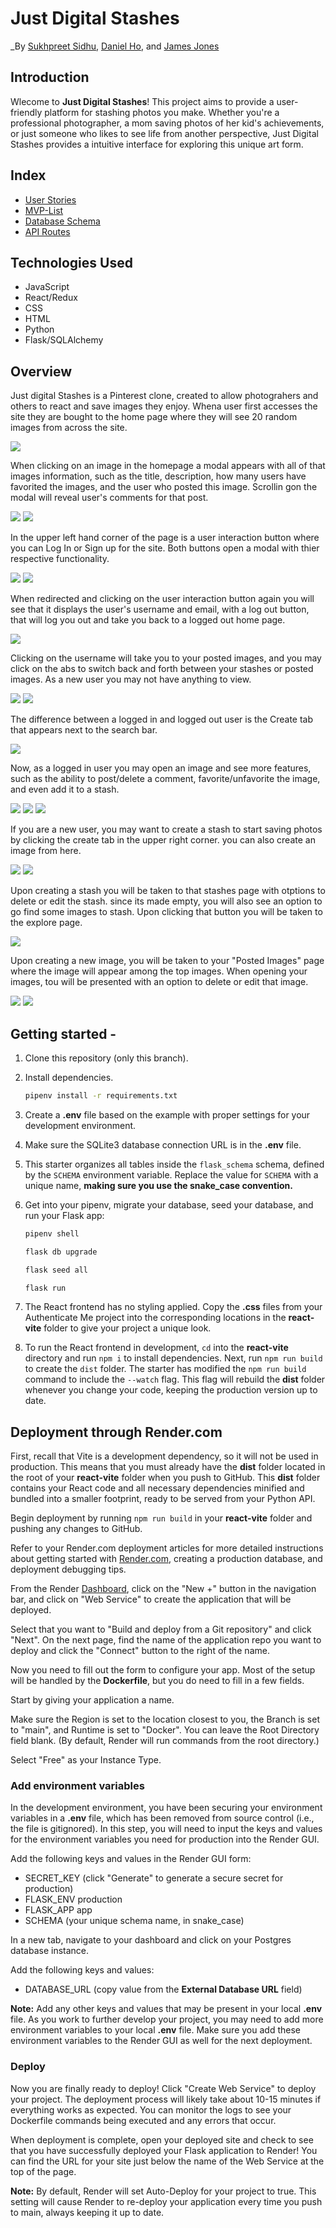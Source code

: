 # Just Digital Stashes
_By [Sukhpreet Sidhu](https://github.com/sukhpreet-sidhu-AA), [Daniel Ho](https://github.com/dwho0937wei-dotcom), and [James Jones](https://github.com/James-Jon27)

## Introduction

Wlecome to **Just Digital Stashes**! This project aims to provide a user-friendly platform for stashing photos you make. Whether you're a professional photographer, a mom saving photos of her kid's achievements, or just someone who likes to see life from another perspective, Just Digital Stashes provides a intuitive interface for exploring this unique art form.

## Index
- [User Stories](https://github.com/James-Jon27/DJS/wiki/User-Stories)
- [MVP-List](https://github.com/James-Jon27/DJS/wiki/MVP-List)
- [Database Schema](https://github.com/James-Jon27/DJS/wiki/Database-Schema)
- [API Routes](https://github.com/James-Jon27/Just-Digital-Stashes/wiki/API-Routes)

## Technologies Used


- JavaScript
- React/Redux
- CSS
- HTML
- Python
- Flask/SQLAlchemy

## Overview

Just digital Stashes is a Pinterest clone, created to allow photograhers and others to react and save images they enjoy. Whena user first accesses the site they are bought to the home page where they will see 20  random images from across the site. 

![](MDP/jdsS1.png)

When clicking on an image in the homepage a modal appears with all of that images information, such as the title, description, how many users have favorited the images, and the user who posted this image. Scrollin gon the modal will reveal user's comments for that post.

![](MDP/jdsS2.png) ![](MDP/jdsS2.1.png)

In the upper left hand corner of the page is a user interaction button where you can Log In or Sign up for the site. Both buttons open a modal with thier respective functionality.

![](MDP/jdsS3.21.png) ![](MDP/jdsS3.31.png)

When redirected and clicking on the user interaction button again you will see that it displays the user's username and email, with a log out button, that will log you out and take you back to a logged out home page.

![](MDP/jdsS3.22.png)

Clicking on the username will take you to your posted images, and you may click on the abs to switch back and forth between your stashes or posted images. As a new user you may not have anything to view.

![](MDP/jdsS4.41.png)
![](MDP/jdsS4.42.png)

The difference between a logged in and logged out user is the Create tab that appears next to the search bar.

![](MDP/jds3.32.png)

Now, as a logged in user you may open an image and see more features, such as the ability to post/delete a comment, favorite/unfavorite the image, and even add it to a stash.

![](MDP/jdsS4.11.png)
![](MDP/jdsS4.13.png)
![](MDP/jdsS4.21.png)

If you are a new user, you may want to create a stash to start saving photos by clicking the create tab in  the upper right corner. you can also create an image from here.

![](MDP/jdsS4.32.png)
![](MDP/jdsS5.51.png)

Upon creating a stash you will be taken to that stashes page with otptions to delete or edit the stash. since its made empty, you will also see an option to go find some images to stash. Upon clicking that button you will be taken to the explore page.

![](MDP/jdsS4.33.png)

Upon creating a new image, you will be taken to your "Posted Images" page where the image will appear among the top images. When opening your images, tou will be presented with an option to delete or edit that image.

![](MDP/jdsS4.55.png)
![](MDP/jdsS4.52.png)



## Getting started - 

1. Clone this repository (only this branch).

2. Install dependencies.

   ```bash
   pipenv install -r requirements.txt
   ```

3. Create a __.env__ file based on the example with proper settings for your
   development environment.

4. Make sure the SQLite3 database connection URL is in the __.env__ file.

5. This starter organizes all tables inside the `flask_schema` schema, defined
   by the `SCHEMA` environment variable.  Replace the value for
   `SCHEMA` with a unique name, **making sure you use the snake_case
   convention.**

6. Get into your pipenv, migrate your database, seed your database, and run your
   Flask app:

   ```bash
   pipenv shell
   ```

   ```bash
   flask db upgrade
   ```

   ```bash
   flask seed all
   ```

   ```bash
   flask run
   ```

7. The React frontend has no styling applied. Copy the __.css__ files from your
   Authenticate Me project into the corresponding locations in the
   __react-vite__ folder to give your project a unique look.

8. To run the React frontend in development, `cd` into the __react-vite__
   directory and run `npm i` to install dependencies. Next, run `npm run build`
   to create the `dist` folder. The starter has modified the `npm run build`
   command to include the `--watch` flag. This flag will rebuild the __dist__
   folder whenever you change your code, keeping the production version up to
   date.

## Deployment through Render.com

First, recall that Vite is a development dependency, so it will not be used in
production. This means that you must already have the __dist__ folder located in
the root of your __react-vite__ folder when you push to GitHub. This __dist__
folder contains your React code and all necessary dependencies minified and
bundled into a smaller footprint, ready to be served from your Python API.

Begin deployment by running `npm run build` in your __react-vite__ folder and
pushing any changes to GitHub.

Refer to your Render.com deployment articles for more detailed instructions
about getting started with [Render.com], creating a production database, and
deployment debugging tips.

From the Render [Dashboard], click on the "New +" button in the navigation bar,
and click on "Web Service" to create the application that will be deployed.

Select that you want to "Build and deploy from a Git repository" and click
"Next". On the next page, find the name of the application repo you want to
deploy and click the "Connect" button to the right of the name.

Now you need to fill out the form to configure your app. Most of the setup will
be handled by the __Dockerfile__, but you do need to fill in a few fields.

Start by giving your application a name.

Make sure the Region is set to the location closest to you, the Branch is set to
"main", and Runtime is set to "Docker". You can leave the Root Directory field
blank. (By default, Render will run commands from the root directory.)

Select "Free" as your Instance Type.

### Add environment variables

In the development environment, you have been securing your environment
variables in a __.env__ file, which has been removed from source control (i.e.,
the file is gitignored). In this step, you will need to input the keys and
values for the environment variables you need for production into the Render
GUI.

Add the following keys and values in the Render GUI form:

- SECRET_KEY (click "Generate" to generate a secure secret for production)
- FLASK_ENV production
- FLASK_APP app
- SCHEMA (your unique schema name, in snake_case)

In a new tab, navigate to your dashboard and click on your Postgres database
instance.

Add the following keys and values:

- DATABASE_URL (copy value from the **External Database URL** field)

**Note:** Add any other keys and values that may be present in your local
__.env__ file. As you work to further develop your project, you may need to add
more environment variables to your local __.env__ file. Make sure you add these
environment variables to the Render GUI as well for the next deployment.

### Deploy

Now you are finally ready to deploy! Click "Create Web Service" to deploy your
project. The deployment process will likely take about 10-15 minutes if
everything works as expected. You can monitor the logs to see your Dockerfile
commands being executed and any errors that occur.

When deployment is complete, open your deployed site and check to see that you
have successfully deployed your Flask application to Render! You can find the
URL for your site just below the name of the Web Service at the top of the page.

**Note:** By default, Render will set Auto-Deploy for your project to true. This
setting will cause Render to re-deploy your application every time you push to
main, always keeping it up to date.

[Render.com]: https://render.com/
[Dashboard]: https://dashboard.render.com/
